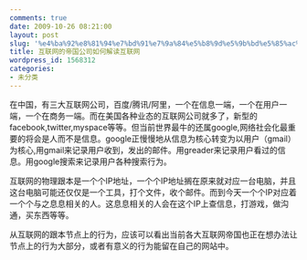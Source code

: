 ```yaml
---
comments: true
date: 2009-10-26 08:21:00
layout: post
slug: '%e4%ba%92%e8%81%94%e7%bd%91%e7%9a%84%e5%b8%9d%e5%9b%bd%e5%85%ac%e5%8f%b8%e5%a6%82%e4%bd%95%e8%a7%a3%e8%af%bb%e4%ba%92%e8%81%94%e7%bd%91'
title: 互联网的帝国公司如何解读互联网
wordpress_id: 1568312
categories:
- 未分类
---
```


在中国，有三大互联网公司，百度/腾讯/阿里，一个在信息一端，一个在用户一端，一个在商务一端。而在美国各种业态的互联网公司就多了，新型的facebook,twitter,myspace等等。但当前世界最牛的还属google,网络社会化最重要的将会是人而不是信息。google正慢慢地从信息为核心转变为以用户（gmail）为核心,用gmail来记录用户收到，发出的邮件。用greader来记录用户看过的信息。用google搜索来记录用户各种搜索行为。




互联网的物理跟本是一个个IP地址，一个个IP地址搁在原来就对应一台电脑，并且这台电脑可能还仅仅是一个工具，打个文件，收个邮件。而到今天一个个IP对应着一个个与之息息相关的人。这息息相关的人会在这个IP上查信息，打游戏，做沟通，买东西等等。




从互联网的跟本节点上的行为，应该可以看出当前各大互联网帝国也正在想办法让节点上的行为大部分，或者有意义的行为能留在自己的网站中。  

